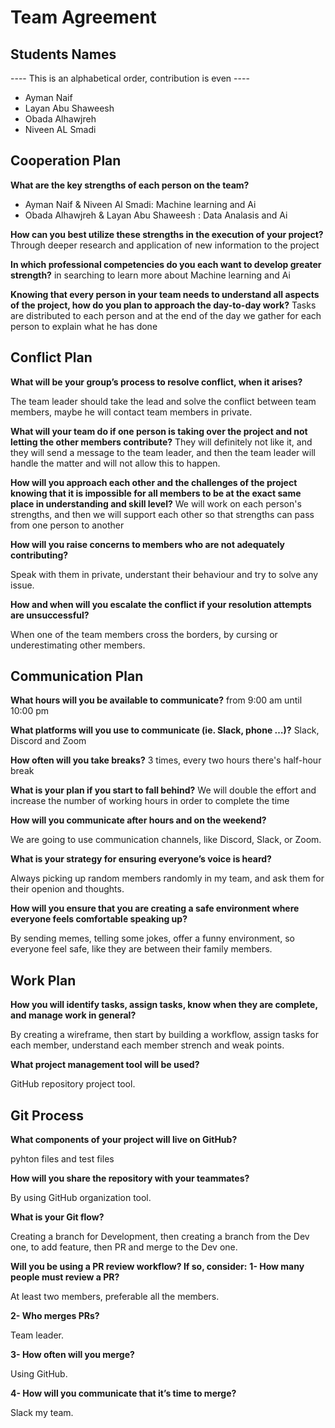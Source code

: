 # Team Agreement

## Students Names 

---- This is an alphabetical order, contribution is even ----  
- Ayman Naif 
- Layan Abu Shaweesh 
- Obada Alhawjreh
- Niveen AL Smadi

## Cooperation Plan
**What are the key strengths of each person on the team?**
- Ayman Naif & Niveen Al Smadi: Machine learning and Ai
- Obada Alhawjreh & Layan Abu Shaweesh : Data Analasis and Ai

**How can you best utilize these strengths in the execution of your project?**
Through deeper research and application of new information to the project

**In which professional competencies do you each want to develop greater strength?**
in searching to learn more about Machine learning and Ai

**Knowing that every person in your team needs to understand all aspects of the project, how do you plan to approach the day-to-day work?**
Tasks are distributed to each person and at the end of the day we gather for each person to explain what he has done

## Conflict Plan

**What will be your group’s process to resolve conflict, when it arises?**

The team leader should take the lead and solve the conflict between team members, maybe he will contact team members in private.

**What will your team do if one person is taking over the project and not letting the other members contribute?**
They will definitely not like it, and they will send a message to the team leader, and then the team leader will handle the matter and will not allow this to happen.

**How will you approach each other and the challenges of the project knowing that it is impossible for all members to be at the exact same place in understanding and skill level?**
We will work on each person's strengths, and then we will support each other so that strengths can pass from one person to another

**How will you raise concerns to members who are not adequately contributing?**

Speak with them in private, understant their behaviour and try to solve any issue.

**How and when will you escalate the conflict if your resolution attempts are unsuccessful?**

When one of the team members cross the borders, by cursing or underestimating other members.

## Communication Plan
**What hours will you be available to communicate?**
from 9:00 am until 10:00 pm

**What platforms will you use to communicate (ie. Slack, phone …)?**
Slack, Discord and Zoom

**How often will you take breaks?**
3 times, every two hours there's half-hour break

**What is your plan if you start to fall behind?**
We will double the effort and increase the number of working hours in order to complete the time

**How will you communicate after hours and on the weekend?**

We are going to use communication channels, like Discord, Slack, or Zoom.

**What is your strategy for ensuring everyone’s voice is heard?**

Always picking up random members randomly in my team, and ask them for their openion and thoughts.

**How will you ensure that you are creating a safe environment where everyone feels comfortable speaking up?**

By sending memes, telling some jokes, offer a funny environment, so everyone feel safe, like they are between their family members.

## Work Plan

**How you will identify tasks, assign tasks, know when they are complete, and manage work in general?**

By creating a wireframe, then start by building a workflow, assign tasks for each member, understand each member strench and weak points. 

**What project management tool will be used?**

GitHub repository project tool.

## Git Process

**What components of your project will live on GitHub?**

pyhton files and test files

**How will you share the repository with your teammates?**

By using GitHub organization tool.

**What is your Git flow?**

Creating a branch for Development, then creating a branch from the Dev one, to add feature, then PR and merge to the Dev one.

**Will you be using a PR review workflow? If so, consider:**
**1- How many people must review a PR?**

At least two members, preferable all the members.

**2- Who merges PRs?**

Team leader.

**3- How often will you merge?**

Using GitHub.

**4- How will you communicate that it’s time to merge?**

Slack my team.
